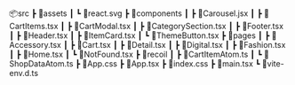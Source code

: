 📦src
┣ 📂assets
┃ ┗ 📜react.svg
┣ 📂components
┃ ┣ 📜Carousel.jsx
┃ ┣ 📜CartItems.tsx
┃ ┣ 📜CartModal.tsx
┃ ┣ 📜CategorySection.tsx
┃ ┣ 📜Footer.tsx
┃ ┣ 📜Header.tsx
┃ ┣ 📜ItemCard.tsx
┃ ┗ 📜ThemeButton.tsx
┣ 📂pages
┃ ┣ 📜Accessory.tsx
┃ ┣ 📜Cart.tsx
┃ ┣ 📜Detail.tsx
┃ ┣ 📜Digital.tsx
┃ ┣ 📜Fashion.tsx
┃ ┣ 📜Home.tsx
┃ ┗ 📜NotFound.tsx
┣ 📂recoil
┃ ┣ 📜CartItemAtom.ts
┃ ┗ 📜ShopDataAtom.ts
┣ 📜App.css
┣ 📜App.tsx
┣ 📜index.css
┣ 📜main.tsx
┗ 📜vite-env.d.ts
